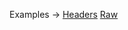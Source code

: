 <p class="ExampleLinks">Examples <span class="ExampleLinksTitleSeparator">-></span> <a href="../../examples/transport-http-headers">Headers</a> <span class="ExampleLinksSeparator"></span> <a href="../../examples/transport-http-raw">Raw</a></p>
